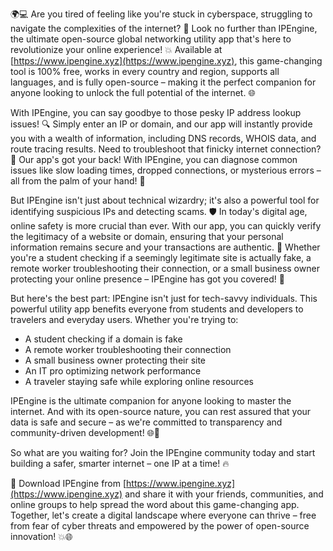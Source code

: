 🌍💻 Are you tired of feeling like you're stuck in cyberspace, struggling to navigate the complexities of the internet? 🤔 Look no further than IPEngine, the ultimate open-source global networking utility app that's here to revolutionize your online experience! 💥 Available at [https://www.ipengine.xyz](https://www.ipengine.xyz), this game-changing tool is 100% free, works in every country and region, supports all languages, and is fully open-source – making it the perfect companion for anyone looking to unlock the full potential of the internet. 🌐

With IPEngine, you can say goodbye to those pesky IP address lookup issues! 🔍 Simply enter an IP or domain, and our app will instantly provide you with a wealth of information, including DNS records, WHOIS data, and route tracing results. Need to troubleshoot that finicky internet connection? 📡 Our app's got your back! With IPEngine, you can diagnose common issues like slow loading times, dropped connections, or mysterious errors – all from the palm of your hand! 📱

But IPEngine isn't just about technical wizardry; it's also a powerful tool for identifying suspicious IPs and detecting scams. 🛡️ In today's digital age, online safety is more crucial than ever. With our app, you can quickly verify the legitimacy of a website or domain, ensuring that your personal information remains secure and your transactions are authentic. 💸 Whether you're a student checking if a seemingly legitimate site is actually fake, a remote worker troubleshooting their connection, or a small business owner protecting your online presence – IPEngine has got you covered! 🚀

But here's the best part: IPEngine isn't just for tech-savvy individuals. This powerful utility app benefits everyone from students and developers to travelers and everyday users. Whether you're trying to:

* A student checking if a domain is fake
* A remote worker troubleshooting their connection
* A small business owner protecting their site
* An IT pro optimizing network performance
* A traveler staying safe while exploring online resources

IPEngine is the ultimate companion for anyone looking to master the internet. And with its open-source nature, you can rest assured that your data is safe and secure – as we're committed to transparency and community-driven development! 🌐💪

So what are you waiting for? Join the IPEngine community today and start building a safer, smarter internet – one IP at a time! 🔥

🎉 Download IPEngine from [https://www.ipengine.xyz](https://www.ipengine.xyz) and share it with your friends, communities, and online groups to help spread the word about this game-changing app. Together, let's create a digital landscape where everyone can thrive – free from fear of cyber threats and empowered by the power of open-source innovation! 💥🌐